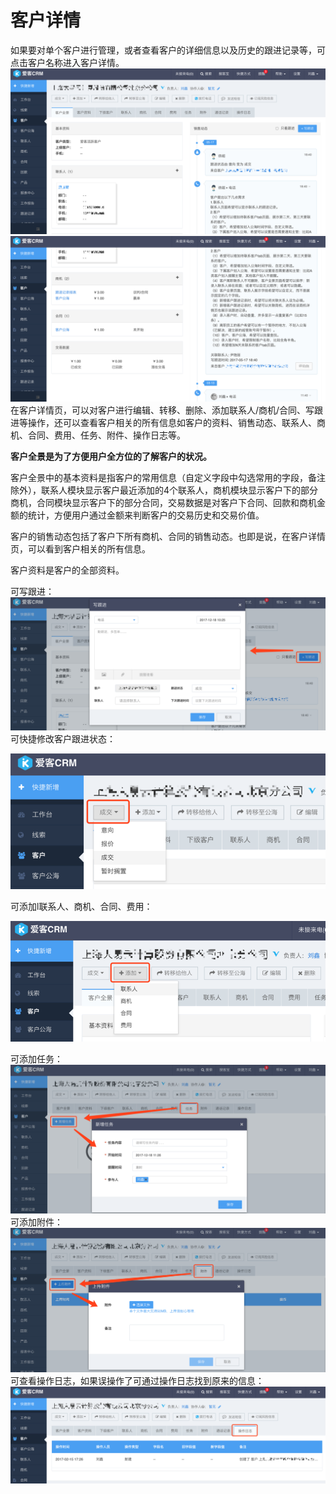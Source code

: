 # 客户详情

如果要对单个客户进行管理，或者查看客户的详细信息以及历史的跟进记录等，可点击客户名称进入客户详情。![](/assets/客户详情01.png)![](/assets/客户详情09.png)在客户详情页，可以对客户进行编辑、转移、删除、添加联系人/商机/合同、写跟进等操作，还可以查看客户相关的所有信息如客户的资料、销售动态、联系人、商机、合同、费用、任务、附件、操作日志等。

**客户全景是为了方便用户全方位的了解客户的状况。**

客户全景中的基本资料是指客户的常用信息（自定义字段中勾选常用的字段，备注除外），联系人模块显示客户最近添加的4个联系人，商机模块显示客户下的部分商机，合同模块显示客户下的部分合同，交易数据是对客户下合同、回款和商机金额的统计，方便用户通过金额来判断客户的交易历史和交易价值。

客户的销售动态包括了客户下所有商机、合同的销售动态。也即是说，在客户详情页，可以看到客户相关的所有信息。

客户资料是客户的全部资料。

可写跟进：![](/assets/客户详情08.png)可快捷修改客户跟进状态：

![](/assets/客户详情02.png)

可添加l联系人、商机、合同、费用：

![](/assets/客户详情04.png)

可添加任务：![](/assets/客户详情05.png)可添加附件：![](/assets/客户详情06.png)可查看操作日志，如果误操作了可通过操作日志找到原来的信息：![](/assets/客户详情07.png)

